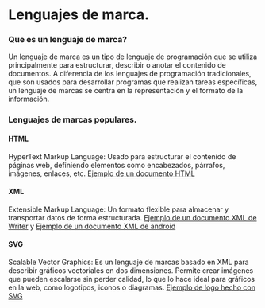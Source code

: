 # Lenguajes de marca. 

### Que es un lenguaje de marca?
Un lenguaje de marca es un tipo de lenguaje de programación que se utiliza principalmente para estructurar, describir o anotar el contenido de documentos. A diferencia de los lenguajes de programación tradicionales, que son usados para desarrollar programas que realizan tareas específicas, un lenguaje de marcas se centra en la representación y el formato de la información.

### Lenguajes de marcas populares.

#### HTML
HyperText Markup Language: Usado para estructurar el contenido de páginas web, definiendo elementos como encabezados, párrafos, imágenes, enlaces, etc. [Ejemplo de un documento HTML](/recursos/html)

#### XML
  Extensible Markup Language: Un formato flexible para almacenar y transportar datos de forma estructurada. [Ejemplo de un documento XML de Writer](/recursos/writer) y [Ejemplo de un documento XML de android](/recursos/android_manifest)


#### SVG
 Scalable Vector Graphics: Es un lenguaje de marcas basado en XML para describir gráficos vectoriales en dos dimensiones. Permite crear imágenes que pueden escalarse sin perder calidad, lo que lo hace ideal para gráficos en la web, como logotipos, iconos o diagramas. [Ejemplo de logo hecho con SVG](/recursos/logo)